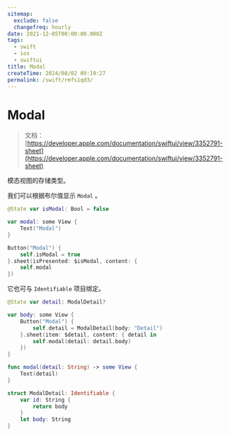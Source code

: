```yaml
---
sitemap:
  exclude: false
  changefreq: hourly
date: 2021-12-05T00:00:00.000Z
tags:
  - swift
  - ios
  - swiftui
title: Modal
createTime: 2024/08/02 09:19:27
permalink: /swift/rmfs1qd3/
---
```


# Modal

> 文档：[https://developer.apple.com/documentation/swiftui/view/3352791-sheet](https://developer.apple.com/documentation/swiftui/view/3352791-sheet)

模态视图的存储类型。

我们可以根据布尔值显示 `Modal` 。

```swift
@State var isModal: Bool = false

var modal: some View {
    Text("Modal")
}

Button("Modal") {
    self.isModal = true
}.sheet(isPresented: $isModal, content: {
    self.modal
})
```

它也可与 `Identifiable` 项目绑定。

```swift
@State var detail: ModalDetail?

var body: some View {
    Button("Modal") {
        self.detail = ModalDetail(body: "Detail")
    }.sheet(item: $detail, content: { detail in
        self.modal(detail: detail.body)
    })
}

func modal(detail: String) -> some View {
    Text(detail)
}

struct ModalDetail: Identifiable {
    var id: String {
        return body
    }
    let body: String
}
```
